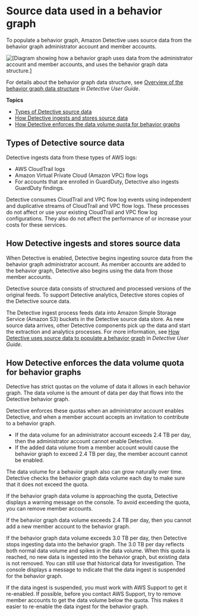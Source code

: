 # Source data used in a behavior graph<a name="detective-source-data-about"></a>

To populate a behavior graph, Amazon Detective uses source data from the behavior graph administrator account and member accounts\.

![\[Diagram showing how a behavior graph uses data from the administrator account and member accounts, and uses the behavior graph data structure.\]](http://docs.aws.amazon.com/detective/latest/adminguide/images/diagram_graph_structure_overview.png)

For details about the behavior graph data structure, see [Overview of the behavior graph data structure](https://docs.aws.amazon.com/detective/latest/userguide/graph-data-structure-overview.html) in *Detective User Guide*\.

**Topics**
+ [Types of Detective source data](#source-data-types)
+ [How Detective ingests and stores source data](#source-data-storage)
+ [How Detective enforces the data volume quota for behavior graphs](#data-volume-enforcement)

## Types of Detective source data<a name="source-data-types"></a>

Detective ingests data from these types of AWS logs:
+ AWS CloudTrail logs 
+ Amazon Virtual Private Cloud \(Amazon VPC\) flow logs 
+ For accounts that are enrolled in GuardDuty, Detective also ingests GuardDuty findings\.

Detective consumes CloudTrail and VPC flow log events using independent and duplicative streams of CloudTrail and VPC flow logs\. These processes do not affect or use your existing CloudTrail and VPC flow log configurations\. They also do not affect the performance of or increase your costs for these services\.

## How Detective ingests and stores source data<a name="source-data-storage"></a>

When Detective is enabled, Detective begins ingesting source data from the behavior graph administrator account\. As member accounts are added to the behavior graph, Detective also begins using the data from those member accounts\.

Detective source data consists of structured and processed versions of the original feeds\. To support Detective analytics, Detective stores copies of the Detective source data\.

The Detective ingest process feeds data into Amazon Simple Storage Service \(Amazon S3\) buckets in the Detective source data store\. As new source data arrives, other Detective components pick up the data and start the extraction and analytics processes\. For more information, see [How Detective uses source data to populate a behavior graph](https://docs.aws.amazon.com/detective/latest/userguide/behavior-graph-population-about.html) in *Detective User Guide*\.

## How Detective enforces the data volume quota for behavior graphs<a name="data-volume-enforcement"></a>

Detective has strict quotas on the volume of data it allows in each behavior graph\. The data volume is the amount of data per day that flows into the Detective behavior graph\.

Detective enforces these quotas when an administrator account enables Detective, and when a member account accepts an invitation to contribute to a behavior graph\.
+ If the data volume for an administrator account exceeds 2\.4 TB per day, then the administrator account cannot enable Detective\.
+ If the added data volume from a member account would cause the behavior graph to exceed 2\.4 TB per day, the member account cannot be enabled\.

The data volume for a behavior graph also can grow naturally over time\. Detective checks the behavior graph data volume each day to make sure that it does not exceed the quota\.

If the behavior graph data volume is approaching the quota, Detective displays a warning message on the console\. To avoid exceeding the quota, you can remove member accounts\.

If the behavior graph data volume exceeds 2\.4 TB per day, then you cannot add a new member account to the behavior graph\.

If the behavior graph data volume exceeds 3\.0 TB per day, then Detective stops ingesting data into the behavior graph\. The 3\.0 TB per day reflects both normal data volume and spikes in the data volume\. When this quota is reached, no new data is ingested into the behavior graph, but existing data is not removed\. You can still use that historical data for investigation\. The console displays a message to indicate that the data ingest is suspended for the behavior graph\.

If the data ingest is suspended, you must work with AWS Support to get it re\-enabled\. If possible, before you contact AWS Support, try to remove member accounts to get the data volume below the quota\. This makes it easier to re\-enable the data ingest for the behavior graph\.